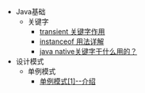 * Java基础
    * 关键字
        * [transient 关键字作用](/java基础/transient关键字作用.md)
        * [instanceof 用法详解](/java基础/instanceof用法详解.md)  
        * [java native关键字干什么用的？](/java基础/native关键字.md)  
* 设计模式
    * 单例模式
        * [单例模式[1]--介绍](/设计模式/设计模式【1】--设计模式之单例.md)